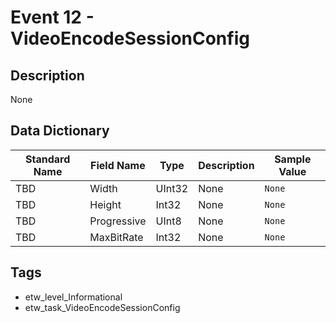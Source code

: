 # Event 12 - VideoEncodeSessionConfig

## Description
None

## Data Dictionary
|Standard Name|Field Name|Type|Description|Sample Value|
|---|---|---|---|---|
|TBD|Width|UInt32|None|`None`|
|TBD|Height|Int32|None|`None`|
|TBD|Progressive|UInt8|None|`None`|
|TBD|MaxBitRate|Int32|None|`None`|

## Tags
* etw_level_Informational
* etw_task_VideoEncodeSessionConfig
